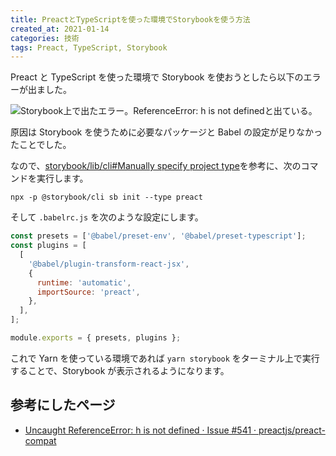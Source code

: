 ```yaml
---
title: PreactとTypeScriptを使った環境でStorybookを使う方法
created_at: 2021-01-14
categories: 技術
tags: Preact, TypeScript, Storybook
---
```


Preact と TypeScript を使った環境で Storybook を使おうとしたら以下のエラーが出ました。

![Storybook上で出たエラー。ReferenceError: h is not definedと出ている。](https://blog-assets.kubosho.com/storybook_error.png)

原因は Storybook を使うために必要なパッケージと Babel の設定が足りなかったことでした。

なので、[storybook/lib/cli#Manually specify project type](https://github.com/storybookjs/storybook/tree/master/lib/cli#manually-specify-project-type)を参考に、次のコマンドを実行します。

```shell
npx -p @storybook/cli sb init --type preact
```

そして `.babelrc.js` を次のような設定にします。

```javascript
const presets = ['@babel/preset-env', '@babel/preset-typescript'];
const plugins = [
  [
    '@babel/plugin-transform-react-jsx',
    {
      runtime: 'automatic',
      importSource: 'preact',
    },
  ],
];

module.exports = { presets, plugins };
```

これで Yarn を使っている環境であれば `yarn storybook` をターミナル上で実行することで、Storybook が表示されるようになります。

## 参考にしたページ

- [Uncaught ReferenceError: h is not defined · Issue \#541 · preactjs/preact\-compat](https://github.com/preactjs/preact-compat/issues/541)

